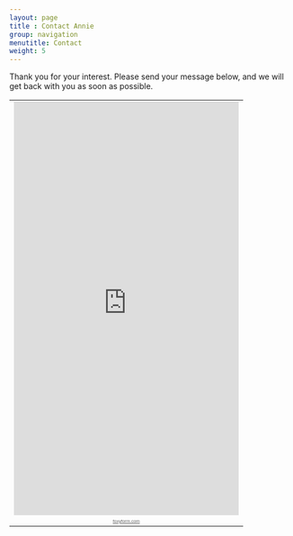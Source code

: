 ```yaml
---
layout: page
title : Contact Annie
group: navigation
menutitle: Contact
weight: 5
---
```

Thank you for your interest.  Please send your message below, and we will get back with you as soon as possible.
<!-- Do not change code! -->
<table cellspacing="0" cellpadding="0" border="0"><tr><td><iframe width="400" height="736" frameborder="0" src="http://www.foxyform.com/form.php?id=255742&sec_hash=cc24416cdc6"></iframe></td></tr><tr><td align="center"><a style="font:8px Arial;color:#5C5C5C;" href="http://www.foxyform.com">foxyform.com</a></td></tr></table>
<!-- Do not change code! -->